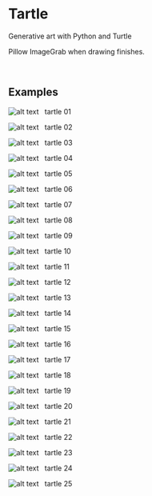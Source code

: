 # Tartle
Generative art with Python and Turtle

Pillow ImageGrab when drawing finishes.

&nbsp;
## Examples

![alt text](./tartle01/tart.png)
&nbsp;
tartle 01
&nbsp;

![alt text](./tartle02/tart.png)
&nbsp;
tartle 02
&nbsp;

![alt text](./tartle03/tart.png)
&nbsp;
tartle 03
&nbsp;

![alt text](./tartle04/tart.png)
&nbsp;
tartle 04
&nbsp;

![alt text](./tartle05/tart.png)
&nbsp;
tartle 05
&nbsp;

![alt text](./tartle06/tart.png)
&nbsp;
tartle 06
&nbsp;

![alt text](./tartle07/tart.png)
&nbsp;
tartle 07
&nbsp;

![alt text](./tartle08/tart.png)
&nbsp;
tartle 08
&nbsp;

![alt text](./tartle09/tart.png)
&nbsp;
tartle 09
&nbsp;

![alt text](./tartle10/tart.png)
&nbsp;
tartle 10
&nbsp;

![alt text](./tartle11/tart.png)
&nbsp;
tartle 11
&nbsp;

![alt text](./tartle12/tart.png)
&nbsp;
tartle 12
&nbsp;

![alt text](./tartle13/tart.png)
&nbsp;
tartle 13
&nbsp;

![alt text](./tartle14/tart.png)
&nbsp;
tartle 14
&nbsp;

![alt text](./tartle15/tart.png)
&nbsp;
tartle 15
&nbsp;

![alt text](./tartle16/tart.png)
&nbsp;
tartle 16
&nbsp;

![alt text](./tartle17/tart.png)
&nbsp;
tartle 17
&nbsp;

![alt text](./tartle18/tart.png)
&nbsp;
tartle 18
&nbsp;

![alt text](./tartle19/tart.png)
&nbsp;
tartle 19
&nbsp;

![alt text](./tartle20/tart.png)
&nbsp;
tartle 20
&nbsp;

![alt text](./tartle21/tart.png)
&nbsp;
tartle 21
&nbsp;

![alt text](./tartle22/tart.png)
&nbsp;
tartle 22
&nbsp;

![alt text](./tartle23/tart.png)
&nbsp;
tartle 23
&nbsp;

![alt text](./tartle24/tart.png)
&nbsp;
tartle 24
&nbsp;


![alt text](./tartle25/tart.png)
&nbsp;
tartle 25
&nbsp;
